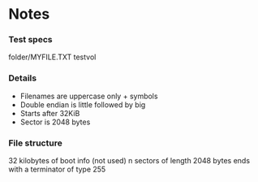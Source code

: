 # Notes

### Test specs

folder/MYFILE.TXT
testvol

### Details

- Filenames are uppercase only + symbols
- Double endian is little followed by big
- Starts after 32KiB
- Sector is 2048 bytes

### File structure

32 kilobytes of boot info (not used)
n sectors of length 2048 bytes ends with a terminator of type 255
